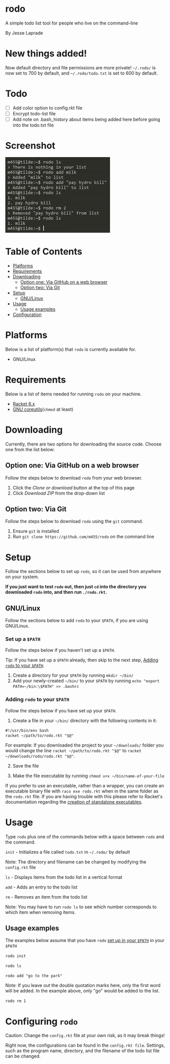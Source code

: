# rodo

A simple todo list tool for people who live on the command-line

By Jesse Laprade

# New things added!

Now default directory and file permissions are more private! `~/.rodo/` is now
set to 700 by default, and `~/.rodo/todo.txt` is set to 600 by default.

# Todo

- [ ] Add color option to config.rkt file
- [ ] Encrypt todo-list file
- [ ] Add note on .bash_history about items being added here before going into
  the todo.txt file

# Screenshot

![](screenshot.png)

# Table of Contents

* [Platforms](https://github.com/m455/rodo#platforms)
* [Requirements](https://github.com/m455/rodo#requirements)
* [Downloading](https://github.com/m455/rodo#downloading)
    * [Option one: Via GitHub on a web browser](https://github.com/m455/rodo#option-one-via-github-on-a-web-browser)
    * [Option two: Via Git](https://github.com/m455/rodo#option-two-via-git)
* [Setup](https://github.com/m455/rodo#setup)
    * [GNU/Linux](https://github.com/m455/rodo#gnulinux)
* [Usage](https://github.com/m455/rodo#usage)
    * [Usage examples](https://github.com/m455/rodo#usage-examples)
* [Configuration](https://github.com/m455/rodo#configuring-rodo)

# Platforms

Below is a list of platform(s) that `rodo` is currently available for.

* GNU/Linux

# Requirements

Below is a list of items needed for running `rodo` on your machine.

* [Racket 6.x](https://racket-lang.org/)
* [GNU coreutils](https://wiki.debian.org/coreutils)(`chmod` at least)

# Downloading

Currently, there are two options for downloading the source code. Choose one from the
list below:

## Option one: Via GitHub on a web browser

Follow the steps below to download `rodo` from your web browser.

1. Click the *Clone or download* button at the top of this page
2. Click *Download ZIP* from the drop-down list

## Option two: Via Git

Follow the steps below to download `rodo` using the `git` command.

1. Ensure `git` is installed
2. Run `git clone https://github.com/m455/rodo` on the command line

# Setup

Follow the sections below to set up `rodo`, so it can be used from anywhere on
your system.

**If you just want to test `rodo` out, then just `cd` into the directory you downloaded
`rodo` into, and then run `./rodo.rkt`.**

## GNU/Linux

Follow the sections below to add `rodo` to your `$PATH`, if you are using
GNU/Linux.

### Set up a `$PATH`

Follow the steps below if you haven't set up a `$PATH`.

Tip: If you have set up a `$PATH` already, then skip to the next step, [Adding
`rodo` to your `$PATH`](https://github.com/m455/rodo#adding-rodo-to-your-path).

1. Create a directory for your `$PATH` by running `mkdir ~/bin/`
2. Add your newly-created `~/bin/` to your `$PATH` by running `echo "export PATH=~/bin:\$PATH" >> .bashrc`

### Adding `rodo` to your `$PATH`

Follow the steps below if you have set up your `$PATH`.

1. Create a file in your `~/bin/` directory with the following contents in it:

```
#!/usr/bin/env bash
racket ~/path/to/rodo.rkt "$@"
```

For example: If you downloaded the project to your `~/downloads/` folder you would change the line
`racket ~/path/to/rodo.rkt "$@"` to `racket ~/downloads/rodo/rodo.rkt "$@"`.

2. Save the file

3. Make the file executable by running `chmod u+x ~/bin/name-of-your-file`

If you prefer to use an executable, rather than a wrapper, you can create an
executable binary file with `raco exe rodo.rkt` when in the same folder as the
`rodo.rkt` file. If you are having trouble with this please refer to Racket's
documentation regarding the [creation of standalone executables](https://docs.racket-lang.org/raco/exe.html).

# Usage

Type `rodo` plus one of the commands below with a space
between `rodo` and the command.

`init` - Initializes a file called `todo.txt` in `~/.rodo/` by default

Note: The directory and filename can be changed by modifying the `config.rkt` file

`ls` - Displays items from the todo list in a vertical format

`add` - Adds an entry to the todo list

`rm` - Removes an item from the todo list

Note: You may have to run `rodo ls` to see which number corresponds to which item when removing items.

## Usage examples

The examples below assume that you have `rodo` [set up in your `$PATH`](https://github.com/m455/rodo#set-up-a-path) in your `$PATH`

`rodo init`

`rodo ls`

`rodo add "go to the park"`

Note: If you leave out the double quotation marks here, only the first word
will be added. In the example above, only "go" would be added to the list.

`rodo rm 1`

# Configuring `rodo`

Caution: Change the `config.rkt` file at your own risk, as it may break things!

Right now, the configurations can be found in the `config.rkt file`. Settings,
such as the program name, directory, and the filename of the todo list file can
be changed.

